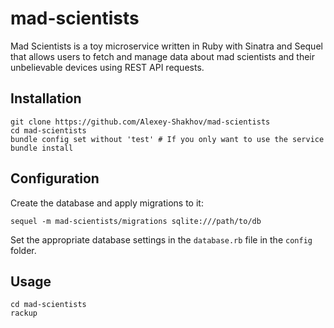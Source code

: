 # mad-scientists
Mad Scientists is a toy microservice written in Ruby with Sinatra and Sequel that allows users to fetch and manage data about mad scientists and their unbelievable devices using REST API requests.

## Installation
```shell
git clone https://github.com/Alexey-Shakhov/mad-scientists
cd mad-scientists
bundle config set without 'test' # If you only want to use the service
bundle install
```

## Configuration
Create the database and apply migrations to it:
```shell
sequel -m mad-scientists/migrations sqlite:///path/to/db
```
Set the appropriate database settings in the `database.rb` file in the `config` folder.

## Usage
```shell
cd mad-scientists
rackup
```
